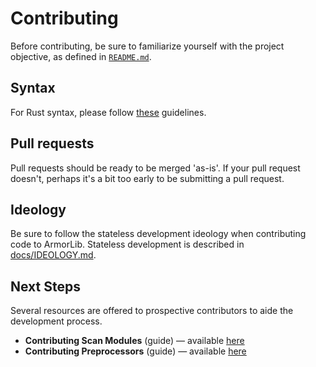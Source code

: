 # Contributing
Before contributing, be sure to familiarize yourself with the project objective, as defined in [`README.md`](README.md).

## Syntax
For Rust syntax, please follow [these](https://github.com/rust-lang-nursery/fmt-rfcs/blob/master/guide/guide.md) guidelines.

## Pull requests
Pull requests should be ready to be merged 'as-is'. If your pull request doesn't, perhaps it's a bit too early to be submitting a pull request.

## Ideology
Be sure to follow the stateless development ideology when contributing code to ArmorLib. Stateless development is described in [docs/IDEOLOGY.md](docs/IDEOLOGY.md).

## Next Steps
Several resources are offered to prospective contributors to aide the development process.

* **Contributing Scan Modules** (guide) — available [here](docs/contributing/SCAN_MODULES.md)
* **Contributing Preprocessors** (guide) — available [here](docs/contributing/PREPROESSORS.md)
